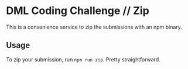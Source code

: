 # DML Coding Challenge // Zip

This is a convenience service to zip the submissions with an npm binary.

## Usage

To zip your submission, run `npm run zip`. Pretty straightforward.